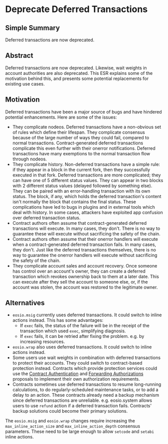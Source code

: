 # Deprecate Deferred Transactions

## Simple Summary

Deferred transactions are now deprecated.

## Abstract

Deferred transactions are now deprecated. Likewise, wait weights in account
authorities are also deprecated. This ESR explains some of the motivation
behind this, and presents some potential replacements for existing use cases.

## Motivation

Deferred transactions have been a major source of bugs and have hindered potential
enhancements. Here are some of the issues:

* They complicate nodeos. Deferred transactions have a non-obvious set of rules which define their
  lifespan. They complicate consensus because of the large number of ways they could fail,
  compared to normal transactions. Contract-generated deferred transactions complicate this even
  further with their onerror notifications. Deferred transactions have many exemptions to the normal
  transaction flow through nodeos.
* They complicate history. Non-deferred transactions have a simple rule: if they appear in a block
  in the current fork, then they successfully executed in that fork. Deferred transactions
  are more complicated; they can have one of 5 different status values. They can appear in two
  blocks with 2 different status values (delayed followed by something else). They can be paired
  with an error-handling transaction with its own status. The block, if any, which holds the 
  deferred transaction's content isn't normally the block that contains the final
  status. These complications have led to bugs in plugins and in external tools which deal with
  history. In some cases, attackers have exploited app confusion over deferred transaction
  status.
* Contract authors often assume that contract-generated deferred transactions will execute. In
  many cases, they don't. There is no way to guarantee these will execute without sacrificing
  the safety of the chain.
* Contract authors often assume that their onerror handlers will execute when a
  contract-generated deferred transaction fails. In many cases, they don't. Just like the
  deferred transactions themselves, there is no way to guarantee the onerror handlers will
  execute without sacrificing the safety of the chain.
* They complicate account sales and account recovery. Once someone has control over an account's
  owner, they can create a deferred transaction which revokes ownership back to them at a later
  date. This can execute after they sell the account to someone else, or, if the account was
  stolen, the account was restored to the legitimate owner.

## Alternatives

* `eosio.msig` currently uses deferred transactions. It could switch to inline actions instead.
   This has some advantages:
  * If `exec` fails, the status of the failure will be in the receipt of the transaction
    which used `exec`, simplifying diagnosis.
  * If `exec` fails, it can be retried after fixing the problem. e.g. by increasing resources.
* `eosio.wrap` also uses deferred transactions. It could switch to inline actions instead.
* Some users use wait weights in combination with deferred transactions to protect their accounts.
  They could switch to contract-based protection instead. Contracts which provide protection
  services could use the [Contract Authentication](esr_contract_trx_auth.md) and
  [Forwarding Authorizations](esr_contract_fwd_auth.md) proposals to implement their
  own authorization requirements.
* Contracts sometimes use deferred transactions to resume long-running calculations, to do
  regularly-scheduled maintenance tasks, or to add a delay to an action. These contracts
  already need a backup mechanism since deferred transactions are unreliable. e.g. 
  eosio.system allows users to use `refund` action if a deferred transaction fails.
  Contracts' backup solutions could become their primary solutions.

The `eosio.msig` and `eosio.wrap` changes require increasing the `max_inline_action_size`
and `max_inline_action_depth` consensus parameters. These need to be large enough to allow
`setcode` and `setabi` inline actions.
